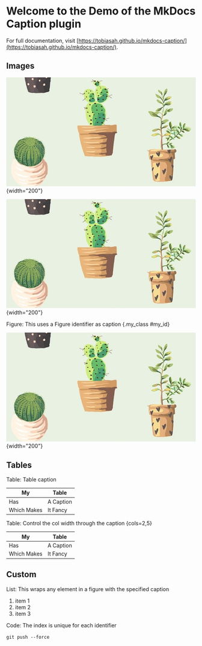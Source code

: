 # Welcome to the Demo of the MkDocs Caption plugin

For full documentation, visit [https://tobiasah.github.io/mkdocs-caption/](https://tobiasah.github.io/mkdocs-caption/).

## Images

![This uses the alt as caption](assets/demo.png){width="200"}

![](assets/demo.png "This uses the the title as caption"){width="200"}

Figure: This uses a Figure identifier as caption {.my_class #my_id}

![](assets/demo.png){width="200"}

## Tables

Table: Table caption

| My | Table |
| - | - |
| Has | A Caption |
| Which Makes | It Fancy |

Table: Control the col width through the caption {cols=2,5}

| My | Table |
| - | - |
| Has | A Caption |
| Which Makes | It Fancy |

## Custom

List: This wraps any element in a figure with the specified caption

1. item 1
2. item 2
3. item 3

Code: The index is unique for each identifier

```
git push --force
```